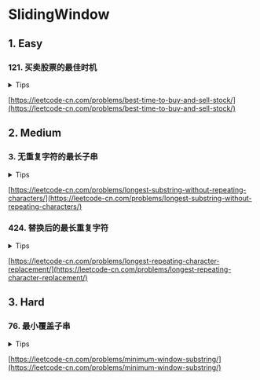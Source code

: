 # SlidingWindow

## 1. Easy

### 121. 买卖股票的最佳时机

<details>
<summary>Tips</summary>

1. 右边不断移动,左边只要大于右边就进行右移

</details>

[https://leetcode-cn.com/problems/best-time-to-buy-and-sell-stock/](https://leetcode-cn.com/problems/best-time-to-buy-and-sell-stock/)

## 2. Medium

### 3. 无重复字符的最长子串

<details>
<summary>Tips</summary>

1. 维护一个滑动窗口
2. 以及一个Set记录字符出现
3. 每次右移到新字符时如果Set已经用过则要不断右移左窗口直到Set消失

</details>

[https://leetcode-cn.com/problems/longest-substring-without-repeating-characters/](https://leetcode-cn.com/problems/longest-substring-without-repeating-characters/)

### 424. 替换后的最长重复字符

<details>
<summary>Tips</summary>

1. 每次右移时记录该字符出现的次数和最多出现字符放入次数进行比较
2. 如果发现此时窗口长度-最大字符长度>k的话说明需要滑动窗口,减少最左字符的次数
3. 最终的结果就是窗口的长度
4. 窗口增大和最多字符的次数一定是同时增长的,如果窗口长度不变(平移)那么最多字符的次数一定不变

</details>

[https://leetcode-cn.com/problems/longest-repeating-character-replacement/](https://leetcode-cn.com/problems/longest-repeating-character-replacement/)

## 3. Hard

### 76. 最小覆盖子串

<details>
<summary>Tips</summary>

1. 不断向右移动记录字符直到满足次数
2. 这是更新结果并开始不断左移
3. 直到不满足次数停止左移开始右移重复1,2

</details>

[https://leetcode-cn.com/problems/minimum-window-substring/](https://leetcode-cn.com/problems/minimum-window-substring/)